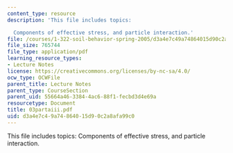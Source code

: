 ```yaml
---
content_type: resource
description: 'This file includes topics:

  Components of effective stress, and particle interaction.'
file: /courses/1-322-soil-behavior-spring-2005/d3a4e7c49a74864015d90c2a8afa99c0_03partaiii.pdf
file_size: 765744
file_type: application/pdf
learning_resource_types:
- Lecture Notes
license: https://creativecommons.org/licenses/by-nc-sa/4.0/
ocw_type: OCWFile
parent_title: Lecture Notes
parent_type: CourseSection
parent_uid: 55664a46-3384-4ac6-88f1-fecbd3d4e69a
resourcetype: Document
title: 03partaiii.pdf
uid: d3a4e7c4-9a74-8640-15d9-0c2a8afa99c0
---
```

This file includes topics:
Components of effective stress, and particle interaction.